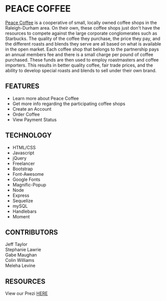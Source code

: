 # PEACE COFFEE
[Peace Coffee]("https://thawing-badlands-69910.herokuapp.com/") is a cooperative of small, locally owned coffee shops in the Raleigh-Durham area.  On their own, these coffee shops just don't have the resources to compete against the large corporate conglomerates such as Starbucks.  The quality of the coffee they purchase, the price they pay, and the different roasts and blends they serve are all based on what is available in the open market.  Each coffee shop that belongs to the partnership pays an annual members fee and there is a small charge per pound of coffee purchased.  These funds are then used to employ roastmasters and coffee importers.  This results in better quality coffee, fair trade prices, and the ability to develop special roasts and blends to sell under their own brand.

## FEATURES
* Learn more about Peace Coffee
* Get more info regarding the participating coffee shops
* Create an Account
* Order Coffee
* View Payment Status

## TECHNOLOGY
* HTML/CSS
* Javascript
* jQuery
* Freelancer
* Bootstrap
* Font-Awesome
* Google Fonts
* Magnific-Popup
* Node
* Express
* Sequelize
* mySQL
* Handlebars
* Moment

## CONTRIBUTORS
Jeff Taylor<br>
Stephanie Lawrie<br>
Gabe Maughan<br>
Colin Williams<br>
Meleha Levine<br>

## RESOURCES

View our Prezi <a href="http://prezi.com/6nqbqf5kkdol/?utm_campaign=share&utm_medium=copy">HERE</a>

